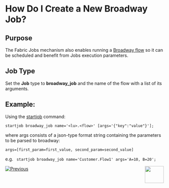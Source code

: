 # How Do I Create a New Broadway Job?

## Purpose
The Fabric Jobs mechanism also enables running a [Broadway flow](/articles/19_Broadway/01_broadway_overview.md) so it can be scheduled and benefit from Jobs execution parameters.

## Job Type
Set the **Job** type to **broadway_job** and the name of the flow with a list of its arguments.

## Example: 
Using the [startjob](/articles/20_jobs_and_batch_services/07_jobs_commands.md#startjob-jobtype-namename-uiduid-affinityaffinity-argsargs-exec_intervalexecinterval) command:

```
startjob broadway_job name='<lu>.<flow>' [args='{"key":"value"}'];
```

where args consists of a json-type format string containing the parameters to be parsed to broadway: 

```
args=[first_param=first_value, second_param=second_value]
```

e.g. 
``` startjob broadway_job name='Customer.Flow1' args='A=10, B=20';```




[![Previous](/articles/images/Previous.png)](/articles/20_jobs_and_batch_services/04_create_a_new_process_job.md)[<img align="right" width="60" height="54" src="/articles/images/Next.png">](/articles/20_jobs_and_batch_services/06_create_a_new_CDC_job.md)
